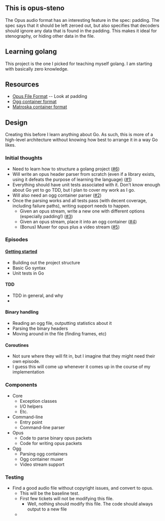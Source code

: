 ## This is opus-steno

The Opus audio format has an interesting feature in the spec: padding.  The spec says that it should be left zeroed out, but also specifies that decoders
should ignore any data that is found in the padding.  This makes it ideal for stenography, or hiding other data in the file.

## Learning golang

This project is the one I picked for teaching myself golang.  I am starting with basically zero knowledge.

## Resources

- [Opus File Format](https://tools.ietf.org/html/rfc6716) -- Look at padding
- [Ogg container format](https://xiph.org/ogg/doc/rfc3533.txt)
- [Matroska container format](https://www.matroska.org/technical/basics.html)

## Design

Creating this before I learn anything about Go.  As such, this is more of a high-level
architecture without knowing how best to arrange it in a way Go likes.

 ### Initial thoughts

- Need to learn how to structure a golang project ([#6](https://github.com/stephen-czetty/opus-steno/issues/6))
- Will write an opus header parser from scratch (even if a library exists, using it defeats the purpose of learning the language) ([#1](https://github.com/stephen-czetty/opus-steno/issues/1))
- Everything should have unit tests associated with it.  Don't know enough about Go yet to go TDD, but I plan to cover my work as I go.
- Will also need an ogg container parser ([#2](https://github.com/stephen-czetty/opus-steno/issues/2))
- Once the parsing works and all tests pass (with decent coverage, including failure paths), writing support needs to happen.
  - Given an opus stream, write a new one with different options (especially padding!) ([#3](https://github.com/stephen-czetty/opus-steno/issues/3))
  - Given an opus stream, place it into an ogg container ([#4](https://github.com/stephen-czetty/opus-steno/issues/4))
  - (Bonus) Muxer for opus plus a video stream ([#5](https://github.com/stephen-czetty/opus-steno/issues/5))

### Episodes

#### [Getting started](scripts/episode1.md)

  - Building out the project structure
  - Basic Go syntax
  - Unit tests in Go

#### TDD

  - TDD in general, and why
  - 

#### Binary handling

  - Reading an ogg file, outputting statistics about it
  - Parsing the binary headers
  - Moving around in the file (finding frames, etc)

#### Coroutines

  - Not sure where they will fit in, but I imagine that they might need their own episode.
  - I guess this will come up whenever it comes up in the course of my implementation

### Components

- Core
  - Exception classes
  - I/O helpers
  - Etc.
- Command-line
  - Entry point
  - Command-line parser
- Opus
  - Code to parse binary opus packets
  - Code for writing opus packets
- Ogg
  - Parsing ogg containers
  - Ogg container muxer
  - Video stream support

### Testing

- Find a good audio file without copyright issues, and convert to opus.
  - This will be the baseline test.
  - First few tickets will not be modifying this file.
    - Well, nothing should modify this file.  The code should always output to a new file
  - 
